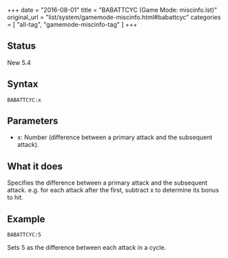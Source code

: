 +++
date = "2016-08-01"
title = "BABATTCYC (Game Mode: miscinfo.lst)"
original_url = "list/system/gamemode-miscinfo.html#babattcyc"
categories = [ "all-tag", "gamemode-miscinfo-tag" ]
+++

## Status

New 5.4

## Syntax

`BABATTCYC:x`

## Parameters

-   x: Number (difference between a primary attack and
    the subsequent attack).



What it does
------------

Specifies the difference between a primary attack and the subsequent
attack. e.g. for each attack after the first, subtract x to determine
its bonus to hit.

Example
-------

`BABATTCYC:5`

Sets 5 as the difference between each attack in a cycle.


